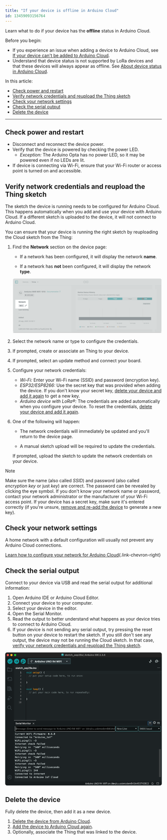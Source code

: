 ```yaml
---
title: "If your device is offline in Arduino Cloud"
id: 13459093156764
---
```


Learn what to do if your device has the **offline** status in Arduino Cloud.

Before you begin:

- If you experience an issue when adding a device to Arduino Cloud, see [If your device can't be added to Arduino Cloud](https://support.arduino.cc/hc/en-us/articles/360019355679).
- Understand that device status is not supported by LoRa devices and that these devices will always appear as offline. See [About device status in Arduino Cloud](https://support.arduino.cc/hc/en-us/articles/4407169649682-About-device-status-in-IoT-Cloud).

In this article:

- [Check power and restart](#check-power-and-restart)
- [Verify network credentials and reupload the Thing sketch](#verify-network-credentials-and-reupload-the-thing-sketch)
- [Check your network settings](#check-your-network-settings)
- [Check the serial output](#check-the-serial-output)
- [Delete the device](#delete-the-device)

---

## Check power and restart

- Disconnect and reconnect the device power.
- Verify that the device is powered by checking the power LED.
  - _Exception:_ The Arduino Opta has no power LED, so it may be powered even if no LEDs are lit.
- If device is connecting via Wi-Fi, ensure that your Wi-Fi router or access point is turned on and accessible.

## Verify network credentials and reupload the Thing sketch

The sketch the device is running needs to be configured for Arduino Cloud. This happens automatically when you add and use your device with Arduino Cloud. If a different sketch is uploaded to the device, it will not connect to Arduino Cloud.

You can ensure that your device is running the right sketch by reuploading the Cloud sketch from the Thing:

1. Find the **Network** section on the device page:

   - If a network has been configured, it will display the network **name**.

   - If a network has **not** been configured, it will display the network **type**.

   ![The network credentials name button on the Arduino Cloud device.](img/change-credentials-button.png)

1. Select the network name or type to configure the credentials.

1. If prompted, create or associate an Thing to your device.

1. If prompted, select an update method and connect your board.

1. Configure your network credentials:
    - _Wi-Fi:_ Enter your Wi-Fi name (SSID) and password (encryption key).
    - _ESP32/ESP8266:_ Use the secret key that was provided when adding the device. If you don't know your secret key, [delete your device and add it again](#delete-the-device) to get a new key.
    - _Arduino device with LoRa®:_ The credentials are added automatically when you configure your device. To reset the credentials, [delete your device and add it again](#delete-the-device).

1. One of the following will happen:

   - The network credentials will immediately be updated and you'll return to the device page.

   - A manual sketch upload will be required to update the credentials.

   If prompted, upload the sketch to update the network credentials on your device.

> [!NOTE]
> Make sure the name (also called _SSID_) and password (also called _encryption key_ or just _key_) are correct. The password can be revealed by clicking the eye symbol. If you don't know your network name or password, contact your network administrator or the manufacturer of your Wi-Fi access point. If your device has a secret key, make sure it's entered correctly (if you're unsure, [remove and re-add the device](#delete-the-device) to generate a new key).

## Check your network settings

A home network with a default configuration will usually not prevent any Arduino Cloud connections.

[Learn how to configure your network for Arduino Cloud](https://support.arduino.cc/hc/en-us/articles/360017279260-Configure-your-network-for-Arduino-Cloud){.link-chevron-right}

## Check the serial output

Connect to your device via USB and read the serial output for additional information:

1. Open Arduino IDE or Arduino Cloud Editor.
1. Connect your device to your computer.
1. Select your device in the editor.
1. Open the Serial Monitor.
1. Read the output to better understand what happens as your device tries to connect to Arduino Cloud.
1. If your device is not sending any serial output, try pressing the reset button on your device to restart the sketch. If you still don't see any output, the device may not be running the Cloud sketch. In that case, [verify your network credentials and reupload the Thing sketch](#verify-network-credentials-and-reupload-the-thing-sketch).

![Reading the serial output from a Cloud sketch in Arduino IDE](img/arduino-cloud-serial.png)

<!-- Test your setup with an example from the [ArduinoIoTCloud library](https://docs.arduino.cc/libraries/arduinoiotcloud/). Upload using Arduino IDE or the [Cloud Editor](https://support.arduino.cc/hc/en-us/articles/13809101080732-Open-the-Cloud-Editor). -->

## Delete the device

Fully delete the device, then add it as a new device.

1. [Delete the device from Arduino Cloud](https://support.arduino.cc/hc/en-us/articles/360018324700).
2. [Add the device to Arduino Cloud again](https://support.arduino.cc/hc/en-us/articles/360016495559).
3. Optionally, associate the Thing that was linked to the device.
